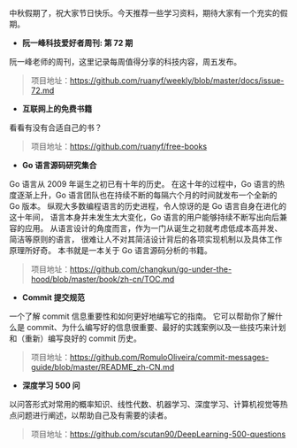 中秋假期了，祝大家节日快乐。今天推荐一些学习资料，期待大家有一个充实的假期。

* **阮一峰科技爱好者周刊: 第 72 期**

阮一峰老师的周刊，这里记录每周值得分享的科技内容，周五发布。

> 项目地址：https://github.com/ruanyf/weekly/blob/master/docs/issue-72.md



* **互联网上的免费书籍**

看看有没有合适自己的书？

> 项目地址：https://github.com/ruanyf/free-books



* **Go 语言源码研究集合**

Go 语言从 2009 年诞生之初已有十年的历史。 在这十年的过程中，Go 语言的热度逐渐上升，Go 语言团队也在持续不断的每隔六个月的时间就发布一个全新的 Go 版本。 纵观大多数编程语言的历史进程，令人惊讶的是 Go 语言自身在进化的这十年间， 语言本身并未发生太大变化，Go 语言的用户能够持续不断写出向后兼容的应用。 从语言设计的角度而言，作为一门从诞生之初就考虑低成本高并发、简洁等原则的语言， 很难让人不对其简洁设计背后的各项实现机制以及具体工作原理所好奇。 本书就是一本关于 Go 语言源码分析的书籍。

> 项目地址：https://github.com/changkun/go-under-the-hood/blob/master/book/zh-cn/TOC.md



* **Commit 提交规范**

一个了解 commit 信息重要性和如何更好地编写它的指南。
它可以帮助你了解什么是 commit、为什么编写好的信息很重要、最好的实践案例以及一些技巧来计划和（重新）编写良好的 commit 历史。

> 项目地址：https://github.com/RomuloOliveira/commit-messages-guide/blob/master/README_zh-CN.md



* **深度学习 500 问**

以问答形式对常用的概率知识、线性代数、机器学习、深度学习、计算机视觉等热点问题进行阐述，以帮助自己及有需要的读者。

> 项目地址：https://github.com/scutan90/DeepLearning-500-questions
